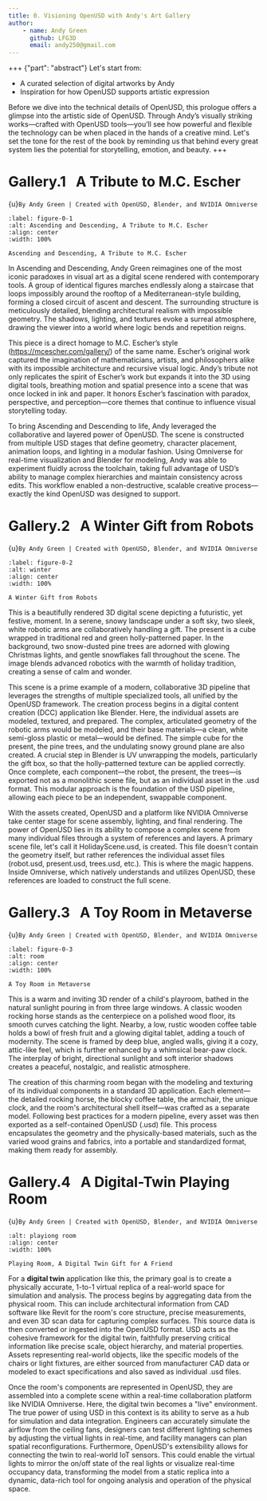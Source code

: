 ```yaml
---
title: 0. Visioning OpenUSD with Andy's Art Gallery
author: 
    - name: Andy Green
      github: LFG3D
      email: andy250@gmail.com
---
```

+++ {"part": "abstract"}
  Let's start from:
  - A curated selection of digital artworks by Andy
  - Inspiration for how OpenUSD supports artistic expression

Before we dive into the technical details of OpenUSD, this prologue offers a glimpse into the artistic side of OpenUSD. Through Andy’s visually striking works—crafted with OpenUSD tools—you’ll see how powerful and flexible the technology can be when placed in the hands of a creative mind. Let's set the tone for the rest of the book by reminding us that behind every great system lies the potential for storytelling, emotion, and beauty.
+++

# Gallery.1 $~$ A Tribute to M.C. Escher
{u}`By Andy Green | Created with OpenUSD, Blender, and NVIDIA Omniverse`

```{figure} ./images/0/image2.png
:label: figure-0-1
:alt: Ascending and Descending, A Tribute to M.C. Escher
:align: center
:width: 100%

Ascending and Descending, A Tribute to M.C. Escher
```
In Ascending and Descending, Andy Green reimagines one of the most iconic paradoxes in visual art as a digital scene rendered with contemporary tools. A group of identical figures marches endlessly along a staircase that loops impossibly around the rooftop of a Mediterranean-style building, forming a closed circuit of ascent and descent. The surrounding structure is meticulously detailed, blending architectural realism with impossible geometry. The shadows, lighting, and textures evoke a surreal atmosphere, drawing the viewer into a world where logic bends and repetition reigns.

This piece is a direct homage to M.C. Escher’s style (https://mcescher.com/gallery/) of the same name. Escher’s original work captured the imagination of mathematicians, artists, and philosophers alike with its impossible architecture and recursive visual logic. Andy’s tribute not only replicates the spirit of Escher’s work but expands it into the 3D using digital tools, breathing motion and spatial presence into a scene that was once locked in ink and paper. It honors Escher’s fascination with paradox, perspective, and perception—core themes that continue to influence visual storytelling today.

To bring Ascending and Descending to life, Andy leveraged the collaborative and layered power of OpenUSD. The scene is constructed from multiple USD stages that define geometry, character placement, animation loops, and lighting in a modular fashion. Using Omniverse for real-time visualization and Blender for modeling, Andy was able to experiment fluidly across the toolchain, taking full advantage of USD’s ability to manage complex hierarchies and maintain consistency across edits. This workflow enabled a non-destructive, scalable creative process—exactly the kind OpenUSD was designed to support.

# Gallery.2 $~$ A Winter Gift from Robots
{u}`By Andy Green | Created with OpenUSD, Blender, and NVIDIA Omniverse`

```{figure} ./images/0/image5.png
:label: figure-0-2
:alt: winter
:align: center
:width: 100%

A Winter Gift from Robots
```

This is a beautifully rendered 3D digital scene depicting a futuristic, yet festive, moment. In a serene, snowy landscape under a soft sky, two sleek, white robotic arms are collaboratively handling a gift. The present is a cube wrapped in traditional red and green holly-patterned paper. In the background, two snow-dusted pine trees are adorned with glowing Christmas lights, and gentle snowflakes fall throughout the scene. The image blends advanced robotics with the warmth of holiday tradition, creating a sense of calm and wonder.

This scene is a prime example of a modern, collaborative 3D pipeline that leverages the strengths of multiple specialized tools, all unified by the OpenUSD framework. The creation process begins in a digital content creation (DCC) application like Blender. Here, the individual assets are modeled, textured, and prepared. The complex, articulated geometry of the robotic arms would be modeled, and their base materials—a clean, white semi-gloss plastic or metal—would be defined. The simple cube for the present, the pine trees, and the undulating snowy ground plane are also created. A crucial step in Blender is UV unwrapping the models, particularly the gift box, so that the holly-patterned texture can be applied correctly. Once complete, each component—the robot, the present, the trees—is exported not as a monolithic scene file, but as an individual asset in the .usd format. This modular approach is the foundation of the USD pipeline, allowing each piece to be an independent, swappable component.

With the assets created, OpenUSD and a platform like NVIDIA Omniverse take center stage for scene assembly, lighting, and final rendering. The power of OpenUSD lies in its ability to compose a complex scene from many individual files through a system of references and layers. A primary scene file, let's call it HolidayScene.usd, is created. This file doesn't contain the geometry itself, but rather references the individual asset files (robot.usd, present.usd, trees.usd, etc.). This is where the magic happens. Inside Omniverse, which natively understands and utilizes OpenUSD, these references are loaded to construct the full scene.

# Gallery.3 $~$ A Toy Room in Metaverse
{u}`By Andy Green | Created with OpenUSD, Blender, and NVIDIA Omniverse`

```{figure} ./images/0/image6.png
:label: figure-0-3
:alt: room
:align: center
:width: 100%

A Toy Room in Metaverse
```
This is a warm and inviting 3D render of a child's playroom, bathed in the natural sunlight pouring in from three large windows. A classic wooden rocking horse stands as the centerpiece on a polished wood floor, its smooth curves catching the light. Nearby, a low, rustic wooden coffee table holds a bowl of fresh fruit and a glowing digital tablet, adding a touch of modernity. The scene is framed by deep blue, angled walls, giving it a cozy, attic-like feel, which is further enhanced by a whimsical bear-paw clock. The interplay of bright, directional sunlight and soft interior shadows creates a peaceful, nostalgic, and realistic atmosphere.

The creation of this charming room began with the modeling and texturing of its individual components in a standard 3D application. Each element—the detailed rocking horse, the blocky coffee table, the armchair, the unique clock, and the room's architectural shell itself—was crafted as a separate model. Following best practices for a modern pipeline, every asset was then exported as a self-contained OpenUSD (.usd) file. This process encapsulates the geometry and the physically-based materials, such as the varied wood grains and fabrics, into a portable and standardized format, making them ready for assembly.

# Gallery.4 $~$ A Digital-Twin Playing Room
{u}`By Andy Green | Created with OpenUSD, Blender, and NVIDIA Omniverse`

```{figure} ./images/0/image3.png
:alt: playiong room
:align: center
:width: 100%

Playing Room, A Digital Twin Gift for A Friend
```
For a **digital twin** application like this, the primary goal is to create a physically accurate, 1-to-1 virtual replica of a real-world space for simulation and analysis. The process begins by aggregating data from the physical room. This can include architectural information from CAD software like Revit for the room's core structure, precise measurements, and even 3D scan data for capturing complex surfaces. This source data is then converted or ingested into the OpenUSD format. USD acts as the cohesive framework for the digital twin, faithfully preserving critical information like precise scale, object hierarchy, and material properties. Assets representing real-world objects, like the specific models of the chairs or light fixtures, are either sourced from manufacturer CAD data or modeled to exact specifications and also saved as individual .usd files.

Once the room's components are represented in OpenUSD, they are assembled into a complete scene within a real-time collaboration platform like NVIDIA Omniverse. Here, the digital twin becomes a "live" environment. The true power of using USD in this context is its ability to serve as a hub for simulation and data integration. Engineers can accurately simulate the airflow from the ceiling fans, designers can test different lighting schemes by adjusting the virtual lights in real-time, and facility managers can plan spatial reconfigurations. Furthermore, OpenUSD's extensibility allows for connecting the twin to real-world IoT sensors. This could enable the virtual lights to mirror the on/off state of the real lights or visualize real-time occupancy data, transforming the model from a static replica into a dynamic, data-rich tool for ongoing analysis and operation of the physical space.